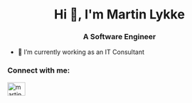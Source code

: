 <h1 align="center">Hi 👋, I'm Martin Lykke</h1>
<h3 align="center">A Software Engineer</h3>

- 🔭 I’m currently working as an IT Consultant

<h3 align="left">Connect with me:</h3>
<p align="left">
<a href="https://linkedin.com/in/martin-holt-lykke" target="blank"><img align="center" src="https://raw.githubusercontent.com/rahuldkjain/github-profile-readme-generator/master/src/images/icons/Social/linked-in-alt.svg" alt="martin-holt-lykke" height="30" width="40" /></a>
</p>



